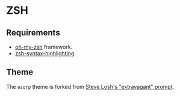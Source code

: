 # ZSH

## Requirements

* [oh-my-zsh](https://github.com/robbyrussell/oh-my-zsh) framework.
* [zsh-syntax-highlighting](https://github.com/zsh-users/zsh-syntax-highlighting)

## Theme

The `esorp` theme is forked from [Steve Losh's "extravagant" prompt](http://stevelosh.com/blog/2010/02/my-extravagant-zsh-prompt/).
